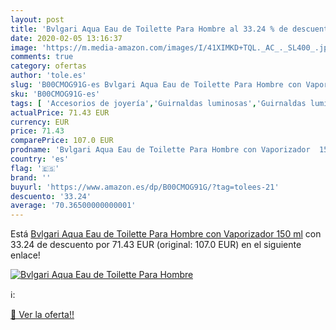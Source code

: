 ```yaml
---
layout: post
title: 'Bvlgari Aqua Eau de Toilette Para Hombre al 33.24 % de descuento'
date: 2020-02-05 13:16:37
image: 'https://m.media-amazon.com/images/I/41XIMKD+TQL._AC_._SL400_.jpg'
comments: true
category: ofertas
author: 'tole.es'
slug: 'B00CMOG91G-es Bvlgari Aqua Eau de Toilette Para Hombre con Vaporizador...'
sku: 'B00CMOG91G-es'
tags: [ 'Accesorios de joyería','Guirnaldas luminosas','Guirnaldas luminosas de interior','Iluminación','Joyería','Limpieza y cuidado de joyas','de','eau','toilette', ]
actualPrice: 71.43 EUR
currency: EUR
price: 71.43
comparePrice: 107.0 EUR
prodname: 'Bvlgari Aqua Eau de Toilette Para Hombre con Vaporizador  150 ml'
country: 'es'
flag: '🇪🇸'
brand: ''
buyurl: 'https://www.amazon.es/dp/B00CMOG91G/?tag=tolees-21'
descuento: '33.24'
average: '70.36500000000001'
---
```


Está [Bvlgari Aqua Eau de Toilette Para Hombre con Vaporizador  150 ml](https://www.amazon.es/dp/B00CMOG91G/?tag=tolees-21) con 33.24 de descuento por 71.43 EUR (original: 107.0 EUR) en el siguiente enlace!

[![Bvlgari Aqua Eau de Toilette Para Hombre](https://m.media-amazon.com/images/I/41XIMKD+TQL._AC_._SL400_.jpg)](https://www.amazon.es/dp/B00CMOG91G/?tag=tolees-21)

ℹ️:


[🛒 Ver la oferta!!](https://www.amazon.es/dp/B00CMOG91G/?tag=tolees-21)
